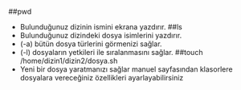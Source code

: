 ##pwd
* Bulunduğunuz dizinin ismini ekrana yazdırır.
##ls
* Bulunduğunuz dizindeki dosya isimlerini yazdırır.
* (-a) bütün dosya türlerini görmenizi sağlar.
* (-l) dosyaların yetkileri ile sıralanmasını sağlar.
##touch /home/dizin1/dizin2/dosya.sh
* Yeni bir dosya yaratmanızı sağlar manuel sayfasından klasorlere dosyalara vereceğiniz özellikleri ayarlayabilirsiniz 
